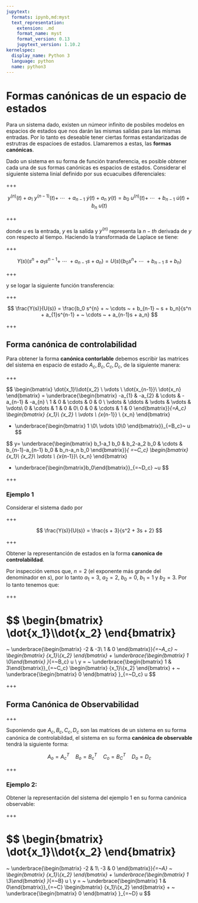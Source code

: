```yaml
---
jupytext:
  formats: ipynb,md:myst
  text_representation:
    extension: .md
    format_name: myst
    format_version: 0.13
    jupytext_version: 1.10.2
kernelspec:
  display_name: Python 3
  language: python
  name: python3
---
```


# Formas canónicas de un espacio de estados

Para un sistema dado, existen un númeor infinito de posbiles modelos en espacios de estados que nos darán las mismas salidas para las mismas entradas. Por lo tanto es deseable tener ciertas formas estandarizadas de estrutras de espacioes de estados. Llamaremos a estas, las **formas canónicas**. 

Dado un sistema en su forma de función transferencia, es posible obtener cada una de sus formas canónicas es espacios de estados. Considerar el siguiente sistema linial definido por sus ecuacuibes diferenciales:

+++

$$  
y^{(n)}(t) + a_{1} ~ y^{(n-1)}(t) + ~ \cdots ~ + a_{n-1} ~ \dot{y}(t) + a_n ~ y(t) = b_0 ~ u^{(n)}(t) + ~ \cdots ~ + b_{n-1} ~ \dot{u}(t) + b_n ~ u(t) 
$$

+++

donde  $u$ es la entrada, $y$ es la salida y $y^{(n)}$ representa la $n-th$ derivada de $y$ con respecto al tiempo. Haciendo la transformada de Laplace se tiene:

+++

$$  
Y(s)(s^n + a_{1}s^{n-1} + ~ \cdots ~ + a_{n-1}s + a_n ) = U(s)(b_0 s^{n} + ~ \cdots ~ + b_{n-1} ~ s + b_n) 
$$

+++

y se logar la siguiente función transferencia:

+++

$$  
\frac{Y(s)}{U(s)} = \frac{b_0 s^{n} + ~ \cdots ~ + b_{n-1} ~ s + b_n}{s^n + a_{1}s^{n-1} + ~ \cdots ~ + a_{n-1}s + a_n}
$$

+++

## Forma canónica de controlabilidad

Para obtener la forma **canónica contorlable** debemos escribir las matrices del sistema en espacio de estado ${A_c, B_c, C_c, D_c}$, de la siguiente manera:

+++


$$
\begin{bmatrix} \dot{x_1}\\\dot{x_2} \\ \vdots \\ \dot{x_{n-1}}\\ \dot{x_n} \end{bmatrix} 
= \underbrace{\begin{bmatrix}
  -a_{1} & -a_{2} & \cdots & -a_{n-1} & -a_{n} \\
   1 & 0 &  \cdots & 0 & 0  \\
  \vdots & \ddots & \vdots & \vdots & \vdots\\
  0 & \cdots & 1  & 0 & 0\\
  0 & 0 & \cdots & 1 & 0
 \end{bmatrix}}_{=A_c} \begin{bmatrix} {x_1}\\ {x_2} \\ \vdots \\ {x_{n-1}} \\ {x_n} \end{bmatrix} 
 + \underbrace{\begin{bmatrix} 1 \\0\\ \vdots \\0\\0 \end{bmatrix}}_{=B_c}~ u
$$
 
$$
y= \underbrace{\begin{bmatrix} b_1-a_1 b_0 & b_2-a_2 b_0  & \cdots & b_{n-1}-a_{n-1} b_0  & b_n-a_n b_0 \end{bmatrix}}_{ =~C_c} 
   \begin{bmatrix} {x_1}\\ {x_2}\\ \vdots \\ {x_{n-1}}\\ {x_n} \end{bmatrix} 
 + \underbrace{\begin{bmatrix}b_0\end{bmatrix}}_{=~D_c} ~u
 $$

+++

### Ejemplo 1 

Considerar el sistema dado por

+++

$$  
\frac{Y(s)}{U(s)} = \frac{s + 3}{s^2 + 3s + 2}
$$

+++

Obtener la representanción de estados en la forma **canonica de controlabildad**.

Por inspección vemos que, $n = 2$ (el exponente más grande del denominador en $s$), por lo tanto  $a_1 = 3,~ a_2 = 2,~ b_0 = 0,~ b_1 = 1$ y $b_2 = 3$. Por lo tanto tenemos que:

+++

$$
\begin{bmatrix} \dot{x_1}\\\dot{x_2} \end{bmatrix} 
= 
~
\underbrace{\begin{bmatrix}
-2 & -3\\
1 & 0
\end{bmatrix}}_{=~A_c}
~ 
\begin{bmatrix} {x_1}\\{x_2} \end{bmatrix} 
+ 
\underbrace{\begin{bmatrix} 1 \\0\end{bmatrix} }_{=~B_c}
u 
\\
y = ~ \underbrace{\begin{bmatrix} 1 & 3\end{bmatrix}}_{=~C_c} 
\begin{bmatrix} {x_1}\\{x_2} \end{bmatrix} 
+
~ \underbrace{\begin{bmatrix} 0 \end{bmatrix} }_{=~D_c}
u
$$

+++

## Forma Canónica de Observabilidad

+++

Suponiendo que $A_c, B_c, C_c, D_c$ son las matrices de un sistema en su forma canónica de controlabildad, el sistema en su forma **canónica de observable** tendrá la siguiente forma:

$$ A_o = A_c^T \quad B_o =B_c^T \quad C_o = B_C^T \quad D_o=D_c $$

+++

### Ejemplo 2:

Obtener la representación del sistema del ejemplo 1 en su forma canónica observable:

+++

$$
\begin{bmatrix} \dot{x_1}\\\dot{x_2} \end{bmatrix} 
= 
~
\underbrace{\begin{bmatrix}
-2 & 1\\
-3 & 0
\end{bmatrix}}_{=~A}
~ 
\begin{bmatrix} {x_1}\\{x_2} \end{bmatrix} 
+ 
\underbrace{\begin{bmatrix} 1 \\3\end{bmatrix} }_{=~B}
u 
\\
y = ~ \underbrace{\begin{bmatrix} 1 & 0\end{bmatrix}}_{=~C} 
\begin{bmatrix} {x_1}\\{x_2} \end{bmatrix} 
+
~ \underbrace{\begin{bmatrix} 0 \end{bmatrix} }_{=~D}
u
$$
